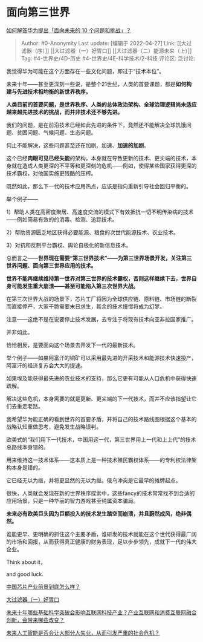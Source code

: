 # 面向第三世界
[如何解答华为提出「面向未来的 10 个问题和挑战」？](https://www.zhihu.com/question/530156872/answer/2459272838)

> Author: #0-Anonymity
> Last update: [编辑于 2022-04-27]
> Link: [[大过滤器（序）]] [[大过滤器（一）好胃口]] [[大过滤器（二）能源未来（上）]]
> Tag: #4-世界史/4D-历史 #4-世界史/4E-科学技术/2-科技
> 评论区:
> 泛讨论:

我觉得华为可能在这个方面存在一些文化问题，即过于“技术本位”。

未来十年——甚至更深刻一些说，是整个21世纪，人类的首要课题，都是**如何构建与先进技术相均衡的新世界秩序。**

**人类目前的首要问题，是世界秩序、人类的总体政治架构、全球治理逻辑尚未适应越来越先进技术的挑战，而并非技术还不够先进。**

我们的问题，是在前沿技术已经如此先进的条件下，竟然还不能解决全球饥饿问题、贫困问题、气候问题、生态问题。

何止不能解决，这些问题甚至还在加剧、加速、**加速的加剧**。

这个已经**肉眼可见已经失能**的架构，本身就在导致更新的技术、更尖端的技术，本身就在造成人类更深的不平等和更深刻的危机——例如，使得某些国家获得更深的技术霸权，对他国实施更残酷的压榨。

既然如此，那么下一代的技术应用热点，应该是指向重新引导社会回归平衡的。

举个例子——

1）帮助人类在高密度聚居、高速度交流的模式下有效抵抗一切不明传染病的技术——例如简易有效的的消毒、检测、追踪技术。

2）帮助资源匮乏地区获得必要能源、粮食的次世代能源技术、农业技术。

3）对抗和反制平台霸权、舆论自极化的新信息技术。

总而言之——**世界现在需要“第三世界技术”——为第三世界场景开发，关注第三世界问题、面向第三世界应用的技术。**

**世界不能再继续维持第一世界对第三世界的技术霸权，否则这样继续下去，世界自身可能发生重大崩溃——甚至可能陷入第三次世界大战。**

在第三次世界大战的场景下，芯片工厂将因为全球供应链、原料链、市场链的断裂而直接停产，大家干脆需要末日求生，其余的技术憧憬将成为幻梦。

注意——这绝不是在说要停止技术发展，去专注于将现有技术向亚非拉国家推广。

并非如此。

恰恰相反，是要面向这个场景去开发下一代的最新技术。

举个例子——如果阿富汗的铜矿可以采用最先进的开采技术和能源技术快速投产，阿富汗的经济复苏会大大的提速。

如果埃及能获得最先进的农业技术的支持，那么它更有可能从人口危机中获得快速疏解。

解决这些危机，本身需要的就是更新、更尖端的下一代技术，而并不应该指望让它们去重走老路。

我希望华为能正确的看到世界的首要矛盾，并将自己的技术路线图根据这个基本的战略认知重做思考，避免发生战略误判。

欧美式的“我们用下一代技术，中国用这一代，第三世界用上一代和上上代”的技术总路线本身错的。

用来维持这一技术体系——这本质上是一种技术殖民霸权体系——的专利权法律架构本身是错的。

它已经无以为继，并将更显然的无以为继。俄乌冲突是它最早的摊牌起点。

很快，人类就会发现在新的世界秩序探索中，这些fancy的技术常常找不到合适的应用场景，只是一种华丽的智力游戏甚至纯属资本骗局。

**未来必有欧美巨头因为巨额投入的技术发生踏空而崩溃，并且蔚然成风，绝非偶然。**

谁能更早、更明确的抓住这个主要矛盾，谁研发的技术就能在这个世代获得最广阔的市场和回报，从而获得真正健康的财务表现，足以步步领先，成就下一代的伟大企业。

Think about it，

and good luck.

[中国芯片产业前景到底怎么样？](https://www.zhihu.com/question/305898679/answer/563613133)

[大过滤器（一）好胃口](https://zhuanlan.zhihu.com/p/70432854)

[未来十年哪些基础科学突破会影响互联网科技产业？产业互联网和消费互联网融合创新，会带来哪些改变？](https://www.zhihu.com/question/299741613/answer/518084024)

[未来人工智能是否会让大部分人失业，从而引发严重的社会危机？](https://www.zhihu.com/question/316424064/answer/1738761505)
